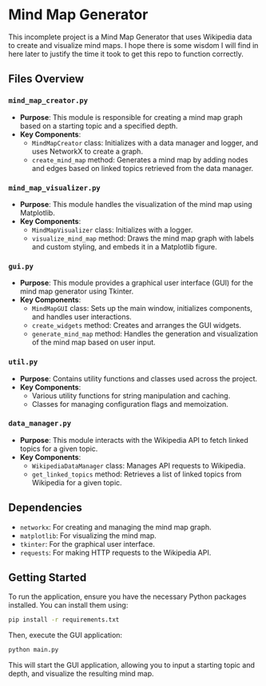 # Mind Map Generator

This incomplete project is a Mind Map Generator that uses Wikipedia data to create and visualize mind maps. I hope there is some wisdom I will find in here later to justify the time it took to get this repo to function correctly.

## Files Overview

### `mind_map_creator.py`

- **Purpose**: This module is responsible for creating a mind map graph based on a starting topic and a specified depth.
- **Key Components**:
  - `MindMapCreator` class: Initializes with a data manager and logger, and uses NetworkX to create a graph.
  - `create_mind_map` method: Generates a mind map by adding nodes and edges based on linked topics retrieved from the data manager.

### `mind_map_visualizer.py`

- **Purpose**: This module handles the visualization of the mind map using Matplotlib.
- **Key Components**:
  - `MindMapVisualizer` class: Initializes with a logger.
  - `visualize_mind_map` method: Draws the mind map graph with labels and custom styling, and embeds it in a Matplotlib figure.

### `gui.py`

- **Purpose**: This module provides a graphical user interface (GUI) for the mind map generator using Tkinter.
- **Key Components**:
  - `MindMapGUI` class: Sets up the main window, initializes components, and handles user interactions.
  - `create_widgets` method: Creates and arranges the GUI widgets.
  - `generate_mind_map` method: Handles the generation and visualization of the mind map based on user input.

### `util.py`

- **Purpose**: Contains utility functions and classes used across the project.
- **Key Components**:
  - Various utility functions for string manipulation and caching.
  - Classes for managing configuration flags and memoization.

### `data_manager.py`

- **Purpose**: This module interacts with the Wikipedia API to fetch linked topics for a given topic.
- **Key Components**:
  - `WikipediaDataManager` class: Manages API requests to Wikipedia.
  - `get_linked_topics` method: Retrieves a list of linked topics from Wikipedia for a given topic.

## Dependencies

- `networkx`: For creating and managing the mind map graph.
- `matplotlib`: For visualizing the mind map.
- `tkinter`: For the graphical user interface.
- `requests`: For making HTTP requests to the Wikipedia API.

## Getting Started

To run the application, ensure you have the necessary Python packages installed. You can install them using:

```bash
pip install -r requirements.txt
```

Then, execute the GUI application:

```bash
python main.py
```

This will start the GUI application, allowing you to input a starting topic and depth, and visualize the resulting mind map.    

